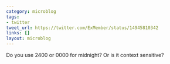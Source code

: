 ```yaml
---
category: microblog
tags:
- twitter
tweet_url: https://twitter.com/ExMember/status/14945810342
links: []
layout: microblog
---
```

Do you use 2400 or 0000 for midnight? Or is it context sensitive?
